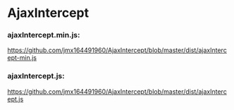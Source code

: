 # AjaxIntercept

### ajaxIntercept.min.js:
https://github.com/jmx164491960/AjaxIntercept/blob/master/dist/ajaxIntercept-min.js

### ajaxIntercept.js:
https://github.com/jmx164491960/AjaxIntercept/blob/master/dist/ajaxIntercept.js